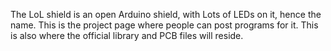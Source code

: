 The LoL shield is an open Arduino shield, with Lots of LEDs on it, hence the name. This is the project page where people can post programs for it. This is also where the official library and PCB files will reside.